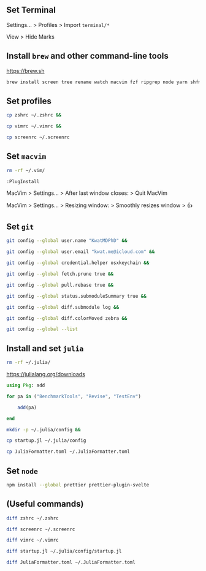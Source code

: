 ## Set Terminal

Settings... > Profiles > Import `terminal/*`

View > Hide Marks

## Install `brew` and other command-line tools

https://brew.sh

```bash
brew install screen tree rename watch macvim fzf ripgrep node yarn shfmt xclip xsel exiftool imagemagick
```

## Set profiles

```bash
cp zshrc ~/.zshrc &&

cp vimrc ~/.vimrc &&

cp screenrc ~/.screenrc
```

## Set `macvim`

```bash
rm -rf ~/.vim/
```

```vim
:PlugInstall
```

MacVim > Settings... > After last window closes: > Quit MacVim

MacVim > Settings... > Resizing window: > Smoothly resizes window > 👍

## Set `git`

```bash
git config --global user.name "KwatMDPhD" &&

git config --global user.email "kwat.me@icloud.com" &&

git config --global credential.helper osxkeychain &&

git config --global fetch.prune true &&

git config --global pull.rebase true &&

git config --global status.submoduleSummary true &&

git config --global diff.submodule log &&

git config --global diff.colorMoved zebra &&

git config --global --list
```

## Install and set `julia`

```bash
rm -rf ~/.julia/
```

https://julialang.org/downloads

```julia
using Pkg: add

for pa in ("BenchmarkTools", "Revise", "TestEnv")

    add(pa)

end
```

```bash
mkdir -p ~/.julia/config &&

cp startup.jl ~/.julia/config
```

```bash
cp JuliaFormatter.toml ~/.JuliaFormatter.toml
```

## Set `node`

```bash
npm install --global prettier prettier-plugin-svelte
```

## (Useful commands)

```zsh
diff zshrc ~/.zshrc

diff screenrc ~/.screenrc

diff vimrc ~/.vimrc

diff startup.jl ~/.julia/config/startup.jl

diff JuliaFormatter.toml ~/.JuliaFormatter.toml
```
